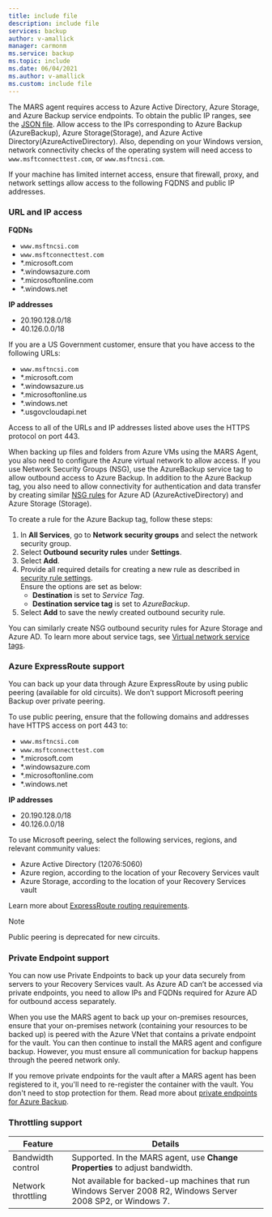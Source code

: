```yaml
---
title: include file
description: include file
services: backup
author: v-amallick
manager: carmonm
ms.service: backup
ms.topic: include
ms.date: 06/04/2021
ms.author: v-amallick
ms.custom: include file
---
```



The MARS agent requires access to Azure Active Directory, Azure Storage, and Azure Backup service endpoints. To obtain the public IP ranges, see the [JSON file](https://www.microsoft.com/en-us/download/confirmation.aspx?id=56519&preserveview=true). Allow access to the IPs corresponding to Azure Backup (AzureBackup), Azure Storage(Storage), and Azure Active Directory(AzureActiveDirectory). Also, depending on your Windows version, network connectivity checks of the operating system will need access to `www.msftconnecttest.com`, or `www.msftncsi.com`.

If your machine has limited internet access, ensure that firewall, proxy, and network settings allow access to the following FQDNS and public IP addresses.

### URL and IP access

**FQDNs**

- `www.msftncsi.com`
- `www.msftconnecttest.com`
- *.microsoft.com
- *.windowsazure.com
- *.microsoftonline.com
- *.windows.net

**IP addresses**

- 20.190.128.0/18
- 40.126.0.0/18

If you are a US Government customer, ensure that you have access to the following URLs:

- `www.msftncsi.com`
- *.microsoft.com
- *.windowsazure.us
- *.microsoftonline.us
- *.windows.net
- *.usgovcloudapi.net

Access to all of the URLs and IP addresses listed above uses the HTTPS protocol on port 443.

When backing up files and folders from Azure VMs using the MARS Agent, you also need to configure the Azure virtual network to allow access. If you use Network Security Groups (NSG), use the AzureBackup service tag to allow outbound access to Azure Backup. In addition to the Azure Backup tag, you also need to allow connectivity for authentication and data transfer by creating similar [NSG rules](../articles/virtual-network/network-security-groups-overview.md#service-tags) for Azure AD (AzureActiveDirectory) and Azure Storage (Storage).

To create a rule for the Azure Backup tag, follow these steps:

1. In **All Services**, go to **Network security groups** and select the network security group.
1. Select **Outbound security rules** under **Settings**.
1. Select **Add**.
1. Provide all required details for creating a new rule as described in [security rule settings](../articles/virtual-network/manage-network-security-group.md#security-rule-settings).<br>Ensure the options are set as below:
   - **Destination** is set to _Service Tag_.
   - **Destination service tag** is set to _AzureBackup_.
1. Select **Add** to save the newly created outbound security rule.

You can similarly create NSG outbound security rules for Azure Storage and Azure AD. To learn more about service tags, see [Virtual network service tags](../articles/virtual-network/service-tags-overview.md).

### Azure ExpressRoute support

You can back up your data through Azure ExpressRoute by using public peering (available for old circuits). We don’t support Microsoft peering Backup over private peering.

To use public peering, ensure that the following domains and addresses have HTTPS access on port 443 to:

- `www.msftncsi.com`
- `www.msftconnecttest.com`
- *.microsoft.com
- *.windowsazure.com
- *.microsoftonline.com
- *.windows.net

**IP addresses**
- 20.190.128.0/18
- 40.126.0.0/18

To use Microsoft peering, select the following services, regions, and relevant community values:
- Azure Active Directory (12076:5060)
- Azure region, according to the location of your Recovery Services vault
- Azure Storage, according to the location of your Recovery Services vault

Learn more about [ExpressRoute routing requirements](../articles/expressroute/expressroute-routing.md#bgp).

>[!NOTE]
>Public peering is deprecated for new circuits.


### Private Endpoint support

You can now use Private Endpoints to back up your data securely from servers to your Recovery Services vault. As Azure AD can’t be accessed via private endpoints, you need to allow IPs and FQDNs required for Azure AD for outbound access separately.

When you use the MARS agent to back up your on-premises resources, ensure that your on-premises network (containing your resources to be backed up) is peered with the Azure VNet that contains a private endpoint for the vault. You can then continue to install the MARS agent and configure backup. However, you must ensure all communication for backup happens through the peered network only.

If you remove private endpoints for the vault after a MARS agent has been registered to it, you'll need to re-register the container with the vault. You don't need to stop protection for them.
Read more about [private endpoints for Azure Backup](../articles/backup/private-endpoints.md).

### Throttling support

**Feature** | **Details**
--- | ---
Bandwidth control | Supported. In the MARS agent, use **Change Properties** to adjust bandwidth.
Network throttling | Not available for backed-up machines that run Windows Server 2008 R2, Windows Server 2008 SP2, or Windows 7.
